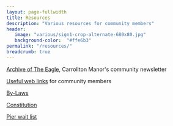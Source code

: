 ```yaml
---
layout: page-fullwidth
title: Resources
description: "Various resources for community members"
header:
   image: "various/sign1-crop-alternate-680x80.jpg"
   background-color:  "#ffe6b3"
permalink: "/resources/"
breadcrumb: true
---
```

<a href="/resources/eagle-archive/">Archive of The Eagle</a>, Carrollton Manor's community newsletter

<a href="/resources/links/">Useful web links</a> for community members 

<a href="/resources/by-laws/">By-Laws</a>

<a href="/resources/constitution/">Constitution</a>

<a href="/resources/pier-wait-list/">Pier wait list</a>

<!-- Also see our <a href="/resources/faq/">frequently asked questions page</a>, or <a href="/search/">search the site</a>. -->